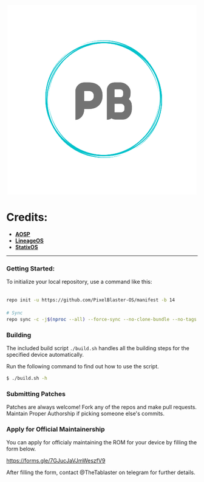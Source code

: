 <p align="center">
  <img src="PixelBlaster.png" />
</p>  

Credits:
=======
 * [**AOSP**](https://android.googlesource.com)
 * [**LineageOS**](https://github.com/LineageOS)
 * [**StatixOS**](https://github.com/StatixOS)

-----------------------------------------------------------------------------

### Getting Started: ###

To initialize your local repository, use a command like this:

```bash

repo init -u https://github.com/PixelBlaster-OS/manifest -b 14

# Sync
repo sync -c -j$(nproc --all) --force-sync --no-clone-bundle --no-tags
```

### Building ###

The included build script `./build.sh` handles all the building steps for the specified device
automatically.

Run the following command to find out how to use the script.
```bash
$ ./build.sh -h
```

### Submitting Patches ###

Patches are always welcome! Fork any of the repos and make pull requests. Maintain Proper Authorship if picking someone else's commits.

### Apply for Official Maintainership ###

You can apply for officialy maintaining the ROM for your device by filling the form below.

https://forms.gle/7GJucJaVJmWeszfV9

After filling the form, contact @TheTablaster on telegram for further details.